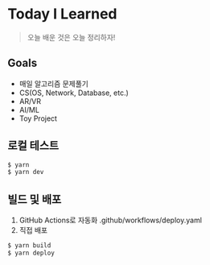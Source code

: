 # Today I Learned
> 오늘 배운 것은 오늘 정리하자! 

## Goals
- 매일 알고리즘 문제풀기
- CS(OS, Network, Database, etc.) 
- AR/VR
- AI/ML
- Toy Project 

## 로컬 테스트

```bash
$ yarn
$ yarn dev
```

## 빌드 및 배포
1. GitHub Actions로 자동화 .github/workflows/deploy.yaml 
2. 직접 배포

```bash
$ yarn build
$ yarn deploy
```